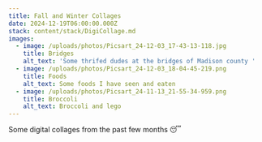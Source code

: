 ```yaml
---
title: Fall and Winter Collages
date: 2024-12-19T06:00:00.000Z
stack: content/stack/DigiCollage.md
images:
  - image: /uploads/photos/Picsart_24-12-03_17-43-13-118.jpg
    title: Bridges
    alt_text: 'Some thrifed dudes at the bridges of Madison county '
  - image: /uploads/photos/Picsart_24-12-03_18-04-45-219.png
    title: Foods
    alt_text: Some foods I have seen and eaten
  - image: /uploads/photos/Picsart_24-11-13_21-55-34-959.png
    title: Broccoli
    alt_text: Broccoli and lego
---
```


Some digital collages from the past few months 😴
